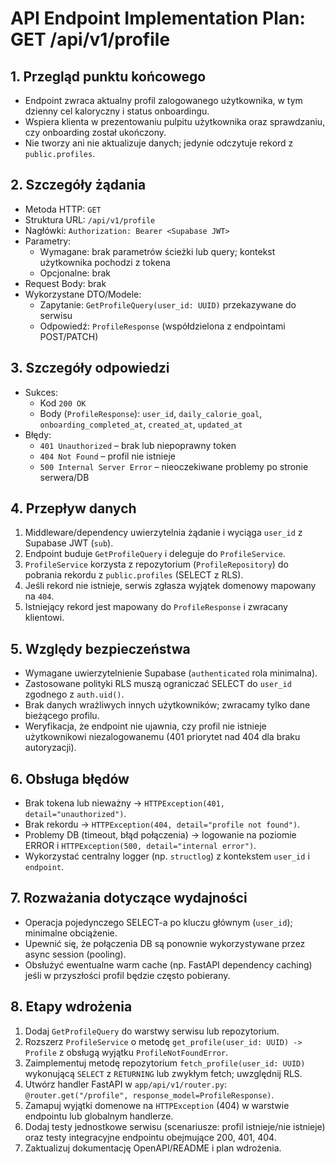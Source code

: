 # API Endpoint Implementation Plan: GET /api/v1/profile

## 1. Przegląd punktu końcowego

- Endpoint zwraca aktualny profil zalogowanego użytkownika, w tym dzienny cel kaloryczny i status onboardingu.
- Wspiera klienta w prezentowaniu pulpitu użytkownika oraz sprawdzaniu, czy onboarding został ukończony.
- Nie tworzy ani nie aktualizuje danych; jedynie odczytuje rekord z `public.profiles`.

## 2. Szczegóły żądania

- Metoda HTTP: `GET`
- Struktura URL: `/api/v1/profile`
- Nagłówki: `Authorization: Bearer <Supabase JWT>`
- Parametry:
  - Wymagane: brak parametrów ścieżki lub query; kontekst użytkownika pochodzi z tokena
  - Opcjonalne: brak
- Request Body: brak
- Wykorzystane DTO/Modele:
  - Zapytanie: `GetProfileQuery(user_id: UUID)` przekazywane do serwisu
  - Odpowiedź: `ProfileResponse` (współdzielona z endpointami POST/PATCH)

## 3. Szczegóły odpowiedzi

- Sukces:
  - Kod `200 OK`
  - Body (`ProfileResponse`): `user_id`, `daily_calorie_goal`, `onboarding_completed_at`, `created_at`, `updated_at`
- Błędy:
  - `401 Unauthorized` – brak lub niepoprawny token
  - `404 Not Found` – profil nie istnieje
  - `500 Internal Server Error` – nieoczekiwane problemy po stronie serwera/DB

## 4. Przepływ danych

1. Middleware/dependency uwierzytelnia żądanie i wyciąga `user_id` z Supabase JWT (`sub`).
2. Endpoint buduje `GetProfileQuery` i deleguje do `ProfileService`.
3. `ProfileService` korzysta z repozytorium (`ProfileRepository`) do pobrania rekordu z `public.profiles` (SELECT z RLS).
4. Jeśli rekord nie istnieje, serwis zgłasza wyjątek domenowy mapowany na `404`.
5. Istniejący rekord jest mapowany do `ProfileResponse` i zwracany klientowi.

## 5. Względy bezpieczeństwa

- Wymagane uwierzytelnienie Supabase (`authenticated` rola minimalna).
- Zastosowane polityki RLS muszą ograniczać SELECT do `user_id` zgodnego z `auth.uid()`.
- Brak danych wrażliwych innych użytkowników; zwracamy tylko dane bieżącego profilu.
- Weryfikacja, że endpoint nie ujawnia, czy profil nie istnieje użytkownikowi niezalogowanemu (401 priorytet nad 404 dla braku autoryzacji).

## 6. Obsługa błędów

- Brak tokena lub nieważny → `HTTPException(401, detail="unauthorized")`.
- Brak rekordu → `HTTPException(404, detail="profile not found")`.
- Problemy DB (timeout, błąd połączenia) → logowanie na poziomie ERROR i `HTTPException(500, detail="internal error")`.
- Wykorzystać centralny logger (np. `structlog`) z kontekstem `user_id` i `endpoint`.

## 7. Rozważania dotyczące wydajności

- Operacja pojedynczego SELECT-a po kluczu głównym (`user_id`); minimalne obciążenie.
- Upewnić się, że połączenia DB są ponownie wykorzystywane przez async session (pooling).
- Obsłużyć ewentualne warm cache (np. FastAPI dependency caching) jeśli w przyszłości profil będzie często pobierany.

## 8. Etapy wdrożenia

1. Dodaj `GetProfileQuery` do warstwy serwisu lub repozytorium.
2. Rozszerz `ProfileService` o metodę `get_profile(user_id: UUID) -> Profile` z obsługą wyjątku `ProfileNotFoundError`.
3. Zaimplementuj metodę repozytorium `fetch_profile(user_id: UUID)` wykonującą `SELECT` z `RETURNING` lub zwykłym fetch; uwzględnij RLS.
4. Utwórz handler FastAPI w `app/api/v1/router.py`: `@router.get("/profile", response_model=ProfileResponse)`.
5. Zamapuj wyjątki domenowe na `HTTPException` (404) w warstwie endpointu lub globalnym handlerze.
6. Dodaj testy jednostkowe serwisu (scenariusze: profil istnieje/nie istnieje) oraz testy integracyjne endpointu obejmujące 200, 401, 404.
7. Zaktualizuj dokumentację OpenAPI/README i plan wdrożenia.
